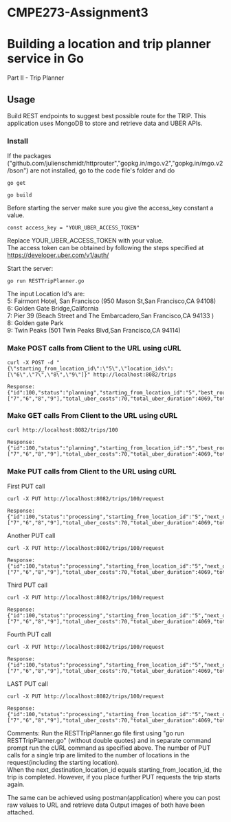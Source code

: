 # CMPE273-Assignment3
# Building a location and trip planner service in Go
Part II - Trip Planner

## Usage
Build REST endpoints to suggest best possible route for the TRIP.
This application uses MongoDB to store and retrieve data and UBER APIs.
### Install

If the packages ("github.com/julienschmidt/httprouter","gopkg.in/mgo.v2","gopkg.in/mgo.v2/bson") are not installed, go to the code file's folder and do
```
go get 
```
```
go build

```
Before starting the server make sure you give the access_key constant a value.
```
const access_key = "YOUR_UBER_ACCESS_TOKEN"
```
Replace YOUR_UBER_ACCESS_TOKEN with your value.  
The access token can be obtained by following the steps specified at https://developer.uber.com/v1/auth/ 

Start the  server:
```
go run RESTTripPlanner.go
```
The input Location Id's  are:  
5: Fairmont Hotel, San Francisco (950 Mason St,San Francisco,CA 94108)  
6: Golden Gate Bridge,California  
7: Pier 39 (Beach Street and The Embarcadero,San Francisco,CA 94133 )  
8: Golden gate Park  
9: Twin Peaks (501 Twin Peaks Blvd,San Francisco,CA 94114)  

### Make POST calls from Client to the URL using cURL
```
curl -X POST -d "{\"starting_from_location_id\":\"5\",\"location_ids\":[\"6\",\"7\",\"8\",\"9\"]}" http://localhost:8082/trips
```
```
Response:
{"id":100,"status":"planning","starting_from_location_id":"5","best_route_location_ids":["7","6","8","9"],"total_uber_costs":70,"total_uber_duration":4069,"total_distance":27.48}
```
### Make GET calls From Client to the URL using cURL
```
curl http://localhost:8082/trips/100
```
```
Response:
{"id":100,"status":"planning","starting_from_location_id":"5","best_route_location_ids":["7","6","8","9"],"total_uber_costs":70,"total_uber_duration":4069,"total_distance":27.48}
```
### Make PUT calls from Client to the URL using cURL
First PUT call
```
curl -X PUT http://localhost:8082/trips/100/request
```
```
Response:
{"id":100,"status":"processing","starting_from_location_id":"5","next_destination_location_id":"7","best_route_location_ids":["7","6","8","9"],"total_uber_costs":70,"total_uber_duration":4069,"total_distance":27.48,"uber_wait_time_eta":2}
```
Another PUT call
```
curl -X PUT http://localhost:8082/trips/100/request
```
```
Response:
{"id":100,"status":"processing","starting_from_location_id":"5","next_destination_location_id":"6","best_route_location_ids":["7","6","8","9"],"total_uber_costs":70,"total_uber_duration":4069,"total_distance":27.48,"uber_wait_time_eta":2}
```
Third PUT call
```
curl -X PUT http://localhost:8082/trips/100/request
```
```
Response:
{"id":100,"status":"processing","starting_from_location_id":"5","next_destination_location_id":"8","best_route_location_ids":["7","6","8","9"],"total_uber_costs":70,"total_uber_duration":4069,"total_distance":27.48,"uber_wait_time_eta":2}
```
Fourth PUT call
```
curl -X PUT http://localhost:8082/trips/100/request
```
```
Response:
{"id":100,"status":"processing","starting_from_location_id":"5","next_destination_location_id":"9","best_route_location_ids":["7","6","8","9"],"total_uber_costs":70,"total_uber_duration":4069,"total_distance":27.48,"uber_wait_time_eta":2}
```
LAST PUT call
```
curl -X PUT http://localhost:8082/trips/100/request
```
```
Response:
{"id":100,"status":"processing","starting_from_location_id":"5","next_destination_location_id":"5","best_route_location_ids":["7","6","8","9"],"total_uber_costs":70,"total_uber_duration":4069,"total_distance":27.48,"uber_wait_time_eta":2}
```

Comments: Run the RESTTripPlanner.go file first using "go run RESTTripPlanner.go" (without double quotes) and in separate command prompt run the cURL command as specified above. The number of PUT calls for a single trip are limited to the number of locations in the request(including the starting location).   
When the next_destination_location_id equals starting_from_location_id, the trip is completed. However, if you place further PUT requests the trip starts again.  

The same can be achieved using postman(application) where you can post raw values to URL and retrieve data
Output images of both have been attached.
